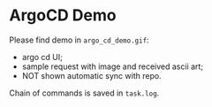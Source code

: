 # ArgoCD Demo

Please find demo in `argo_cd_demo.gif`:
- argo cd UI;
- sample request with image and received ascii art;
- NOT shown automatic sync with repo.

Chain of commands is saved in `task.log`.

